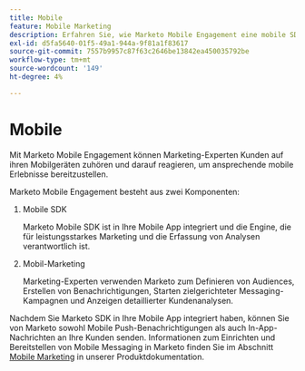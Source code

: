 ```yaml
---
title: Mobile
feature: Mobile Marketing
description: Erfahren Sie, wie Marketo Mobile Engagement eine mobile SDK und Mobile Marketing verwendet, um Push- und In-App-Nachrichten zu senden, Audiences anzusprechen und Analysen zu verfolgen.
exl-id: d5fa5640-01f5-49a1-944a-9f81a1f83617
source-git-commit: 7557b9957c87f63c2646be13842ea450035792be
workflow-type: tm+mt
source-wordcount: '149'
ht-degree: 4%

---
```


# Mobile

Mit Marketo Mobile Engagement können Marketing-Experten Kunden auf ihren Mobilgeräten zuhören und darauf reagieren, um ansprechende mobile Erlebnisse bereitzustellen.

Marketo Mobile Engagement besteht aus zwei Komponenten:

1. Mobile SDK

   Marketo Mobile SDK ist in Ihre Mobile App integriert und die Engine, die für leistungsstarkes Marketing und die Erfassung von Analysen verantwortlich ist.

1. Mobil-Marketing

   Marketing-Experten verwenden Marketo zum Definieren von Audiences, Erstellen von Benachrichtigungen, Starten zielgerichteter Messaging-Kampagnen und Anzeigen detaillierter Kundenanalysen.

Nachdem Sie Marketo SDK in Ihre Mobile App integriert haben, können Sie von Marketo sowohl Mobile Push-Benachrichtigungen als auch In-App-Nachrichten an Ihre Kunden senden. Informationen zum Einrichten und Bereitstellen von Mobile Messaging in Marketo finden Sie im Abschnitt [Mobile Marketing](https://experienceleague.adobe.com/en/docs/marketo/using/product-docs/mobile-marketing/admin/add-a-mobile-app) in unserer Produktdokumentation.
